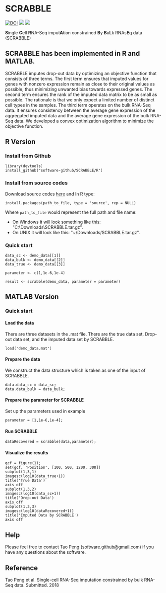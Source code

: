 # SCRABBLE

[![DOI](https://zenodo.org/badge/166503417.svg)](https://zenodo.org/badge/latestdoi/166503417)
[![](https://www.r-pkg.org/badges/version/SCRABBLE?color=yellow)](https://cran.r-project.org/package=SCRABBLE)
[![](https://img.shields.io/github/languages/code-size/software-github/SCRABBLE.svg)](https://github.com/software-github/SCRABBLE)


<b>S</b>ingle <b>C</b>ell <b>R</b>NA-Seq imput<b>A</b>tion constrained <b>B</b>y <b>B</b>u<b>L</b>k RNAs<b>E</b>q data (SCRABBLE)

## SCRABBLE has been implemented in R and MATLAB.

SCRABBLE imputes drop-out data by optimizing an objective function that consists of three terms. The first term ensures that imputed values for genes with nonzero expression remain as close to their original values as possible, thus minimizing unwanted bias towards expressed genes. The second term ensures the rank of the imputed data matrix to be as small as possible. The rationale is that we only expect a limited number of distinct cell types in the samples. The third term operates on the bulk RNA-Seq data. It ensures consistency between the average gene expression of the aggregated imputed data and the average gene expression of the bulk RNA-Seq data. We developed a convex optimization algorithm to minimize the objective function.

## R Version
### Install from Github 
```
library(devtools)
install_github("software-github/SCRABBLE/R")
```

### Install from source codes

Download source codes [here](https://github.com/software-github/SCRABBLE/blob/master/SCRABBLE_0.0.1.tar.gz?raw=true) and In R type:

```
install.packages(path_to_file, type = 'source', rep = NULL)
```

Where `path_to_file` would represent the full path and file name:
- On Windows it will look something like this: "C:\\Downloads\SCRABBLE.tar.gz".
- On UNIX it will look like this: "~/Downloads/SCRABBLE.tar.gz".

### Quick start
```
data_sc <- demo_data[[1]]
data_bulk <- demo_data[[2]]
data_true <- demo_data[[3]]

parameter <- c(1,1e-6,1e-4)

result <- scrabble(demo_data, parameter = parameter)
```                   
## MATLAB Version

### Quick start
#### Load the data
There are three datasets in the .mat file. There are the true data set, Drop-out data set, and the imputed data set by SCRABBLE.
```
load('demo_data.mat')
```
#### Prepare the data
We construct the data structure which is taken as one of the input of SCRABBLE.
```
data.data_sc = data_sc;
data.data_bulk = data_bulk;
```

#### Prepare the parameter for SCRABBLE
Set up the parameters used in example

```
parameter = [1,1e-6,1e-4];
```

#### Run SCRABBLE
```
dataRecovered = scrabble(data,parameter);
```

#### Visualize the results
```
gcf = figure(1);
set(gcf, 'Position', [100, 500, 1200, 300])
subplot(1,3,1)
imagesc(log10(data_true+1))
title('True Data')
axis off
subplot(1,3,2)
imagesc(log10(data_sc+1))
title('Drop-out Data')
axis off
subplot(1,3,3)
imagesc(log10(dataRecovered+1))
title('Imputed Data by SCRABBLE')
axis off
```

## Help
Please feel free to contact Tao Peng (software.github@gmail.com) if you have any questions about the software.

## Reference
Tao Peng et al. Single-cell RNA-Seq imputation constrained by bulk RNA-Seq data. Submitted. 2018

